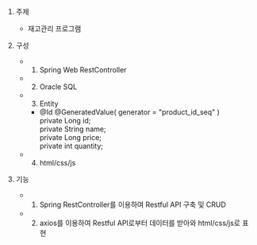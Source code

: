 1. 주제
	- 재고관리 프로그램

2. 구성
	- 1) Spring Web RestController
	- 2) Oracle SQL
	- 3) Entity
		-  @Id @GeneratedValue( generator = "product_id_seq" )<br />
		   private Long id;<br />
	                 private String name;<br />
		   private Long price;<br />
		   private int quantity;<br />
	- 4) html/css/js

3. 기능
	- 1) Spring RestController를 이용하여 Restful API 구축 및 CRUD
	- 2) axios를 이용하여 Restful API로부터 데이터를 받아와 html/css/js로 표현